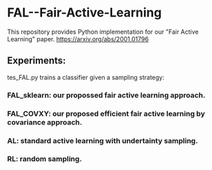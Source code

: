 # FAL--Fair-Active-Learning
This repository provides Python implementation for our "Fair Active Learning" paper. https://arxiv.org/abs/2001.01796

## Experiments:
tes_FAL.py trains a classifier given a sampling strategy:
### FAL_sklearn: our propossed fair active learning approach.
### FAL_COVXY: our proposed efficient fair active learning by covariance approach. 
### AL: standard active learning with undertainty sampling.
### RL: random sampling.
